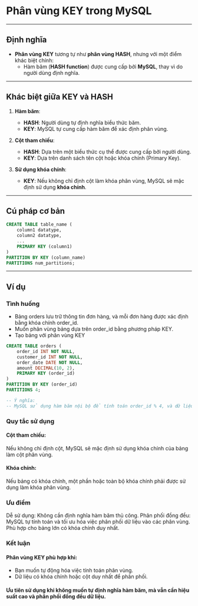# **Phân vùng KEY trong MySQL**

---

## **Định nghĩa**
- **Phân vùng KEY** tương tự như **phân vùng HASH**, nhưng với một điểm khác biệt chính:
  - Hàm băm (**HASH function**) được cung cấp bởi **MySQL**, thay vì do người dùng định nghĩa.

---

## **Khác biệt giữa KEY và HASH**
1. **Hàm băm**:
   - **HASH**: Người dùng tự định nghĩa biểu thức băm.
   - **KEY**: MySQL tự cung cấp hàm băm để xác định phân vùng.

2. **Cột tham chiếu**:
   - **HASH**: Dựa trên một biểu thức cụ thể được cung cấp bởi người dùng.
   - **KEY**: Dựa trên danh sách tên cột hoặc khóa chính (Primary Key).

3. **Sử dụng khóa chính**:
   - **KEY**: Nếu không chỉ định cột làm khóa phân vùng, MySQL sẽ mặc định sử dụng **khóa chính**.

---

## **Cú pháp cơ bản**
```sql
CREATE TABLE table_name (
    column1 datatype,
    column2 datatype,
    ...
    PRIMARY KEY (column1)
)
PARTITION BY KEY (column_name) 
PARTITIONS num_partitions;
```
---
## Ví dụ
### Tình huống
- Bảng orders lưu trữ thông tin đơn hàng, và mỗi đơn hàng được xác định bằng khóa chính order_id.
- Muốn phân vùng bảng dựa trên order_id bằng phương pháp KEY.
- Tạo bảng với phân vùng KEY
```sql
CREATE TABLE orders (
    order_id INT NOT NULL,
    customer_id INT NOT NULL,
    order_date DATE NOT NULL,
    amount DECIMAL(10, 2),
    PRIMARY KEY (order_id)
)
PARTITION BY KEY (order_id) 
PARTITIONS 4;

-- Ý nghĩa:
-- MySQL sử dụng hàm băm nội bộ để tính toán order_id % 4, và dữ liệu được phân phối đều vào 4 phân vùng.

```
### Quy tắc sử dụng
#### Cột tham chiếu:

Nếu không chỉ định cột, MySQL sẽ mặc định sử dụng khóa chính của bảng làm cột phân vùng.
#### Khóa chính:

Nếu bảng có khóa chính, một phần hoặc toàn bộ khóa chính phải được sử dụng làm khóa phân vùng.
### Ưu điểm
Dễ sử dụng: Không cần định nghĩa hàm băm thủ công.
Phân phối đồng đều: MySQL tự tính toán và tối ưu hóa việc phân phối dữ liệu vào các phân vùng.
Phù hợp cho bảng lớn có khóa chính duy nhất.
### Kết luận
#### Phân vùng KEY phù hợp khi:
- Bạn muốn tự động hóa việc tính toán phân vùng.
- Dữ liệu có khóa chính hoặc cột duy nhất để phân phối.
#### Ưu tiên sử dụng khi không muốn tự định nghĩa hàm băm, mà vẫn cần hiệu suất cao và phân phối đồng đều dữ liệu.